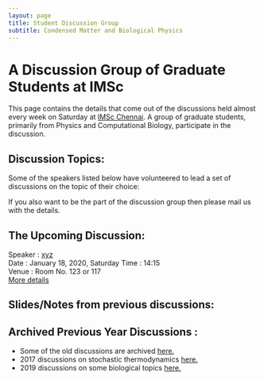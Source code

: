 ```yaml
---
layout: page
title: Student Discussion Group  
subtitle: Condensed Matter and Biological Physics
---
```

# A Discussion Group of Graduate Students at IMSc

This page contains the details that come out of the discussions held almost every week on Saturday at [IMSc Chennai](https://www.imsc.res.in/). A group of graduate students, primarily from Physics and Computational Biology, participate in the discussion.

## Discussion Topics:

Some of the speakers listed below have volunteered to lead a set of discussions on the topic of their choice:

If you also want to be the part of the discussion group then please mail us with the details.

## The Upcoming Discussion:
Speaker :      [xyz](https://www.imsc.res.in/xyz)  
Date    :      January 18, 2020, Saturday
Time    :      14:15   
Venue   :      Room No. 123 or 117  
[More details](https://vinayphys.github.io/discussion2020/...)


## Slides/Notes from previous discussions: 


  

## Archived Previous Year Discussions :  
* Some of the old discussions are archived [here.](https://www.imsc.res.in/~kamalt/discussions.html)
* 2017 discussions on stochastic thermodynamics [here.](https://vinayphys.github.io/discussion/)
* 2019 discussions on some biological topics [here.](https://vinayphys.github.io/discussion2019/)

